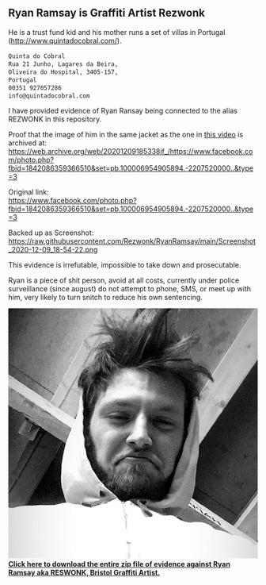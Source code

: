 ## Ryan Ramsay is Graffiti Artist Rezwonk

He is a trust fund kid and his mother runs a set of villas in Portugal (http://www.quintadocobral.com/).

```
Quinta do Cobral
Rua 21 Junho, Lagares da Beira,
Oliveira do Hospital, 3405-157,
Portugal
00351 927057286
info@quintadocobral.com
```
I have provided evidence of Ryan Ransay being connected to the alias REZWONK in this repository.

Proof that the image of him in the same jacket as the one in <a href="https://github.com/Rezwonk/RyanRamsay/blob/main/Down%20at%20the%20wall%20with%20Rezwonk.mp4?raw=true">this video</a> is archived at:<br>
https://web.archive.org/web/20201209185338if_/https://www.facebook.com/photo.php?fbid=1842086359366510&set=pb.100006954905894.-2207520000..&type=3

Original link:<br>
https://www.facebook.com/photo.php?fbid=1842086359366510&set=pb.100006954905894.-2207520000..&type=3

Backed up as Screenshot:<br>
https://raw.githubusercontent.com/Rezwonk/RyanRamsay/main/Screenshot_2020-12-09_18-54-22.png

This evidence is irrefutable, impossible to take down and prosecutable.

Ryan is a piece of shit person, avoid at all costs, currently under police surveillance (since august) do not attempt to phone, SMS, or meet up with him, very likely to turn snitch to reduce his own sentencing.

<a href="https://github.com/Rezwonk/RyanRamsay/archive/main.zip">
<img src="https://raw.githubusercontent.com/Rezwonk/RyanRamsay/main/57471773_2299680220273786_5624822207453593600_n.jpg" /><br>
<b>Click here to download the entire zip file of evidence against Ryan Ramsay aka RESWONK, Bristol Graffiti Artist.</b></a>
